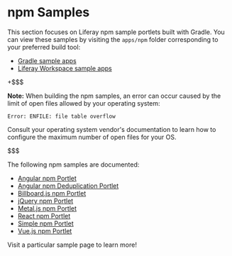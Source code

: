 # npm Samples [](id=npm-samples)

This section focuses on Liferay npm sample portlets built with Gradle. You can
view these samples by visiting the `apps/npm` folder corresponding to your
preferred build tool:

- [Gradle sample apps](https://github.com/liferay/liferay-blade-samples/tree/7.1/gradle/apps/npm)
- [Liferay Workspace sample apps](https://github.com/liferay/liferay-blade-samples/tree/7.1/liferay-workspace/apps/npm)

<!-- When Maven versions are available.

- [Maven sample apps](https://github.com/liferay/liferay-blade-samples/tree/7.1/maven/apps/npm)
-->

+$$$

**Note:** When building the npm samples, an error can occur caused by the limit
of open files allowed by your operating system:

    Error: ENFILE: file table overflow

Consult your operating system vendor's documentation to learn how to configure
the maximum number of open files for your OS.

$$$

The following npm samples are documented:

- [Angular npm Portlet](angular-npm-portlet)
- [Angular npm Deduplication Portlet](angular-npm-deduplication-portlet)
- [Billboard.js npm Portlet](billboard-js-npm-portlet)
- [jQuery npm Portlet](jquery-npm-portlet)
- [Metal.js npm Portlet](metal-js-npm-portlet)
- [React npm Portlet](react-npm-portlet)
- [Simple npm Portlet](simple-npm-portlet)
- [Vue.js npm Portlet](vue-js-npm-portlet)

Visit a particular sample page to learn more!
